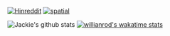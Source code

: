 [![Hinreddit](https://github-readme-stats.vercel.app/api/pin/?username=syeehyn&repo=hinreddit)](https://github.com/syeehyn/hinreddit)
[![spatial](https://github-readme-stats.vercel.app/api/pin/?username=syeehyn&repo=Spatial-Data-Analysis)](https://github.com/syeehyn/Spatial-Data-Analysis)

![Jackie's github stats](https://github-readme-stats.vercel.app/api?username=syeehyn&hide=stars,prs,issues,contribs&count_private=true)
[![willianrod's wakatime stats](https://github-readme-stats.vercel.app/api/wakatime?username=willianrod)](https://github.com/anuraghazra/github-readme-stats)

